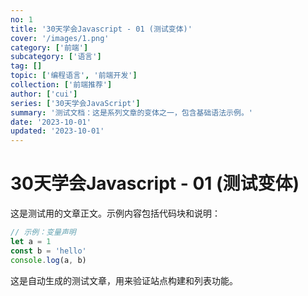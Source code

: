 ```yaml
---
no: 1
title: '30天学会Javascript - 01 (测试变体)'
cover: '/images/1.png'
category: ['前端']
subcategory: ['语言']
tag: []
topic: ['编程语言', '前端开发']
collection: ['前端推荐']
author: ['cui']
series: ['30天学会JavaScript']
summary: '测试文档：这是系列文章的变体之一，包含基础语法示例。'
date: '2023-10-01'
updated: '2023-10-01'
---
```


# 30天学会Javascript - 01 (测试变体)

这是测试用的文章正文。示例内容包括代码块和说明：

```js
// 示例：变量声明
let a = 1
const b = 'hello'
console.log(a, b)
```

这是自动生成的测试文章，用来验证站点构建和列表功能。
